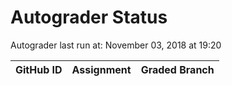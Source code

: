 # Autograder Status
Autograder last run at: November 03, 2018 at 19:20

| GitHub ID | Assignment | Graded Branch |
|-----------|------------|---------------|
